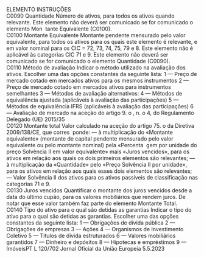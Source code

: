 
ELEMENTO  INSTRUÇÕES  
C0090  Quantidade  Número de ativos, para todos os ativos quando relevante. 
Este elemento não deverá ser comunicado se for comunicado o elemento Mon ­
tante Equivalente (C0100).  
C0100  Montante Equivalente  Montante pendente mensurado pelo valor equivalente, para todos os ativos para 
os quais este elemento é relevante, e em valor nominal para os CIC = 72, 73, 74, 
75, 79 e 8. Este elemento não é aplicável às categorias CIC 71 e 9. Este elemento 
não deverá ser comunicado se for comunicado o elemento Quantidade (C0090).  
C0110  Método de avaliação  Indicar o método utilizado na avaliação dos ativos. Escolher uma das opções 
constantes da seguinte lista: 
1 — Preço de mercado cotado em mercados ativos para os mesmos instrumentos 
2 — Preço de mercado cotado em mercados ativos para instrumentos semelhantes 
3 — Métodos de avaliação alternativos: 
4 — Métodos de equivalência ajustada (aplicáveis à avaliação das participações) 
5 — Métodos de equivalência IFRS (aplicáveis à avaliação das participações) 
6 — Avaliação de mercado na aceção do artigo 9.  o , n.  o 4, do Regulamento 
Delegado (UE) 2015/35  
C0120  Montante total  Valor calculado na aceção do artigo 75.  o da Diretiva 2009/138/CE, que corres ­
ponde: 
— à multiplicação do «Montante equivalente» (montante de capital pendente 
mensurado pelo valor equivalente ou pelo montante nominal) pela «Percenta ­
gem por unidade do preço Solvência II em valor equivalente» mais «Juros 
vencidos», para os ativos em relação aos quais os dois primeiros elementos 
são relevantes; 
— à multiplicação da «Quantidade» pelo «Preço Solvência II por unidade», para os 
ativos em relação aos quais esses dois elementos são relevantes; 
— Valor Solvência II dos ativos para os ativos passíveis de classificação nas 
categorias 71 e 9.  
C0130  Juros vencidos  Quantificar o montante dos juros vencidos desde a data do último cupão, para os 
valores mobiliários que rendem juros. De notar que esse valor também faz parte 
do elemento Montante Total.  
C0140  Tipo do ativo para o qual são 
detidas as garantias  Indicar o tipo do ativo para o qual são detidas as garantias. 
Escolher uma das opções constantes da seguinte lista: 
1 — Obrigações de dívida pública 
2 — Obrigações de empresas 
3 — Ações 
4 — Organismos de Investimento Coletivo 
5 — Títulos de dívida estruturados 
6 — Valores mobiliários garantidos 
7 — Dinheiro e depósitos 
8 — Hipotecas e empréstimos 
9 — ImóveisPT  L 120/702 Jornal Oficial da União Europeia 5.5.2023